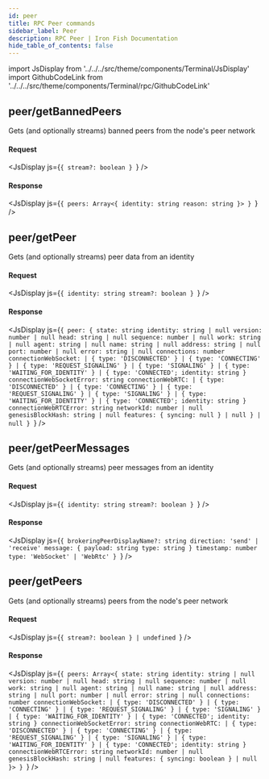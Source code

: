 ```yaml
---
id: peer
title: RPC Peer commands
sidebar_label: Peer
description: RPC Peer | Iron Fish Documentation
hide_table_of_contents: false
---
```


import JsDisplay from '../../../src/theme/components/Terminal/JsDisplay'
import GithubCodeLink from '../../../src/theme/components/Terminal/rpc/GithubCodeLink'

## <GithubCodeLink link="peers/getBannedPeers" /> peer/getBannedPeers

Gets (and optionally streams) banned peers from the node's peer network

#### Request

<JsDisplay js={`{
  stream?: boolean
}
`} />

#### Response

<JsDisplay js={`{
  peers: Array<{
    identity: string
    reason: string
  }>
}
`} />

## <GithubCodeLink link="peers/getPeer" /> peer/getPeer

Gets (and optionally streams) peer data from an identity

#### Request

<JsDisplay js={`{
  identity: string
  stream?: boolean
}
`} />

#### Response

<JsDisplay js={`{
  peer: {
    state: string
    identity: string | null
    version: number | null
    head: string | null
    sequence: number | null
    work: string | null
    agent: string | null
    name: string | null
    address: string | null
    port: number | null
    error: string | null
    connections: number
    connectionWebSocket:
      | { type: 'DISCONNECTED' }
      | { type: 'CONNECTING' }
      | { type: 'REQUEST_SIGNALING' }
      | { type: 'SIGNALING' }
      | { type: 'WAITING_FOR_IDENTITY' }
      | { type: 'CONNECTED'; identity: string }
    connectionWebSocketError: string
    connectionWebRTC:
      | { type: 'DISCONNECTED' }
      | { type: 'CONNECTING' }
      | { type: 'REQUEST_SIGNALING' }
      | { type: 'SIGNALING' }
      | { type: 'WAITING_FOR_IDENTITY' }
      | { type: 'CONNECTED'; identity: string }
    connectionWebRTCError: string
    networkId: number | null
    genesisBlockHash: string | null
    features: {
      syncing: null
    } | null
  } | null
}
`} />

## <GithubCodeLink link="peers/getPeerMessages" /> peer/getPeerMessages

Gets (and optionally streams) peer messages from an identity

#### Request

<JsDisplay js={`{
  identity: string
  stream?: boolean
}
`} />

#### Response

<JsDisplay js={`{
  brokeringPeerDisplayName?: string
  direction: 'send' | 'receive'
  message: {
    payload: string
    type: string
  }
  timestamp: number
  type: 'WebSocket' | 'WebRtc'
}
`} />

## <GithubCodeLink link="peers/getPeers" /> peer/getPeers

Gets (and optionally streams) peers from the node's peer network

#### Request

<JsDisplay js={`{
  stream?: boolean
} | undefined
`} />

#### Response

<JsDisplay js={`{
  peers: Array<{
    state: string
    identity: string | null
    version: number | null
    head: string | null
    sequence: number | null
    work: string | null
    agent: string | null
    name: string | null
    address: string | null
    port: number | null
    error: string | null
    connections: number
    connectionWebSocket:
      | { type: 'DISCONNECTED' }
      | { type: 'CONNECTING' }
      | { type: 'REQUEST_SIGNALING' }
      | { type: 'SIGNALING' }
      | { type: 'WAITING_FOR_IDENTITY' }
      | { type: 'CONNECTED'; identity: string }
    connectionWebSocketError: string
    connectionWebRTC:
      | { type: 'DISCONNECTED' }
      | { type: 'CONNECTING' }
      | { type: 'REQUEST_SIGNALING' }
      | { type: 'SIGNALING' }
      | { type: 'WAITING_FOR_IDENTITY' }
      | { type: 'CONNECTED'; identity: string }
    connectionWebRTCError: string
    networkId: number | null
    genesisBlockHash: string | null
    features: {
      syncing: boolean
    } | null
  }>
}
`} />

